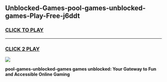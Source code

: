 
## Unblocked-Games-pool-games-unblocked-games-Play-Free-j6ddt
<h3>
<a href="https://premium76.site?title=pool-games-unblocked-games&ref=21A">CLICK TO PLAY</a></h3>
<hr>

<h3>
<a href="https://premium76.site?title=pool-games-unblocked-games&ref=21A">CLICK 2 PLAY</a>
  
</h3>

<a href="https://premium76.site?title=pool-games-unblocked-games&ref=21A"><img src="https://clearcache.store/games.png"></a>


**pool-games-unblocked-games games unblocked: Your Gateway to Fun and Accessible Online Gaming**

